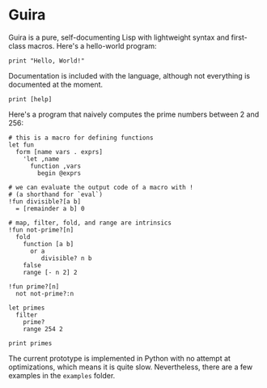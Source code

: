 # Guira

Guira is a pure, self-documenting Lisp with lightweight syntax and first-class macros.
Here's a hello-world program:

```
print "Hello, World!"
```

Documentation is included with the language, although not 
everything is documented at the moment.

```
print [help]
```

Here's a program that naively computes the prime numbers between
2 and 256:

```
# this is a macro for defining functions
let fun
  form [name vars . exprs]
    'let ,name
      function ,vars
        begin @exprs

# we can evaluate the output code of a macro with !
# (a shorthand for `eval`)
!fun divisible?[a b]
  = [remainder a b] 0

# map, filter, fold, and range are intrinsics
!fun not-prime?[n]
  fold
    function [a b]
      or a
         divisible? n b
    false
    range [- n 2] 2

!fun prime?[n]
  not not-prime?:n

let primes
  filter
    prime?
    range 254 2

print primes
```

The current prototype is implemented in Python with no attempt at optimizations,
which means it is quite slow. Nevertheless, there are a few examples in the
`examples` folder.
